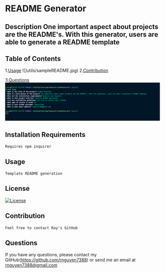# README Generator
## Description One important aspect about projects are the README's. With this generator, users are able to generate a README template
## Table of Contents
1.[Usage](#Usage)
![]utils/sampleREADME.jpg)
2.[Contribution](#Contribution)
  
3.[Questions](#Questions)
![](utils/questions.png)
## Installation Requirements
    Requires npm inquirer
## Usage
    Template README generation
## License
[![License](https://img.shields.io/badge/license-MIT-blue.svg)](https://shields.io/)
## Contribution
    Feel free to contact Ray's GitHub
## Questions

If you have any questions, please contact my GitHub(https://github.com/rnguyen7388) or send me an email at rnguyen7388@gmail.com
